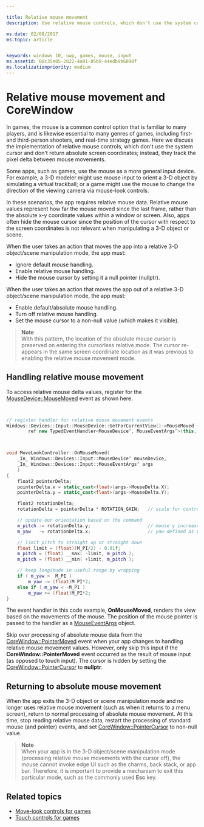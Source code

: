 ```yaml
---

title: Relative mouse movement
description: Use relative mouse controls, which don't use the system cursor and don't return absolute screen coordinates, to track the pixel delta between mouse movements in games.

ms.date: 02/08/2017
ms.topic: article


keywords: windows 10, uwp, games, mouse, input
ms.assetid: 08c35e05-2822-4a01-85b8-44edb9b6898f
ms.localizationpriority: medium
---
```


# Relative mouse movement and CoreWindow

In games, the mouse is a common control option that is familiar to many players, and is likewise essential to many genres of games, including first- and third-person shooters, and real-time strategy games. Here we discuss the implementation of relative mouse controls, which don't use the system cursor and don't return absolute screen coordinates; instead, they track the pixel delta between mouse movements.

Some apps, such as games, use the mouse as a more general input device. For example, a 3-D modeler might use mouse input to orient a 3-D object by simulating a virtual trackball; or a game might use the mouse to change the direction of the viewing camera via mouse-look controls. 

In these scenarios, the app requires relative mouse data. Relative mouse values represent how far the mouse moved since the last frame, rather than the absolute x-y coordinate values within a window or screen. Also, apps often hide the mouse cursor since the position of the cursor with respect to the screen coordinates is not relevant when manipulating a 3-D object or scene. 

When the user takes an action that moves the app into a relative 3-D object/scene manipulation mode, the app must: 
- Ignore default mouse handling.
- Enable relative mouse handling.
- Hide the mouse cursor by setting it a null pointer (nullptr). 

When the user takes an action that moves the app out of a relative 3-D object/scene manipulation mode, the app must: 
- Enable default/absolute mouse handling.
- Turn off relative mouse handling. 
- Set the mouse cursor to a non-null value (which makes it visible).

> **Note**  
With this pattern, the location of the absolute mouse cursor is preserved on entering the cursorless relative mode. The cursor re-appears in the same screen coordinate location as it was previous to enabling the relative mouse movement mode.

 

## Handling relative mouse movement


To access relative mouse delta values, register for the [MouseDevice::MouseMoved](https://msdn.microsoft.com/library/windows/apps/xaml/windows.devices.input.mousedevice.mousemoved.aspx) event as shown here.


```cpp


// register handler for relative mouse movement events
Windows::Devices::Input::MouseDevice::GetForCurrentView()->MouseMoved +=
        ref new TypedEventHandler<MouseDevice^, MouseEventArgs^>(this, &MoveLookController::OnMouseMoved);


```

```cpp


void MoveLookController::OnMouseMoved(
    _In_ Windows::Devices::Input::MouseDevice^ mouseDevice,
    _In_ Windows::Devices::Input::MouseEventArgs^ args
    )
{
    float2 pointerDelta;
    pointerDelta.x = static_cast<float>(args->MouseDelta.X);
    pointerDelta.y = static_cast<float>(args->MouseDelta.Y);

    float2 rotationDelta;
    rotationDelta = pointerDelta * ROTATION_GAIN;	// scale for control sensitivity

    // update our orientation based on the command
    m_pitch -= rotationDelta.y;						// mouse y increases down, but pitch increases up
    m_yaw   -= rotationDelta.x;						// yaw defined as CCW around y-axis

    // limit pitch to straight up or straight down
    float limit = (float)(M_PI/2) - 0.01f;
    m_pitch = (float) __max( -limit, m_pitch );
    m_pitch = (float) __min( +limit, m_pitch );

    // keep longitude in useful range by wrapping
    if ( m_yaw >  M_PI )
        m_yaw -= (float)M_PI*2;
    else if ( m_yaw < -M_PI )
        m_yaw += (float)M_PI*2;
}

```

The event handler in this code example, **OnMouseMoved**, renders the view based on the movements of the mouse. The position of the mouse pointer is passed to the handler as a [MouseEventArgs](https://msdn.microsoft.com/library/windows/apps/xaml/windows.devices.input.mouseeventargs.aspx) object. 

Skip over processing of absolute mouse data from the [CoreWindow::PointerMoved](https://msdn.microsoft.com/library/windows/apps/xaml/windows.ui.core.corewindow.pointermoved.aspx) event when your app changes to handling relative mouse movement values. However, only skip this input if the **CoreWindow::PointerMoved** event occurred as the result of mouse input (as opposed to touch input). The cursor is hidden by setting the [CoreWindow::PointerCursor](https://msdn.microsoft.com/library/windows/apps/xaml/windows.ui.core.corewindow.pointercursor.aspx) to **nullptr**. 

## Returning to absolute mouse movement

When the app exits the 3-D object or scene manipulation mode and no longer uses relative mouse movement (such as when it returns to a menu screen), return to normal processing of absolute mouse movement. At this time, stop reading relative mouse data, restart the processing of standard mouse (and pointer) events, and set [CoreWindow::PointerCursor](https://msdn.microsoft.com/library/windows/apps/xaml/windows.ui.core.corewindow.pointercursor.aspx) to non-null value. 

> **Note**  
When your app is in the 3-D object/scene manipulation mode (processing relative mouse movements with the cursor off), the mouse cannot invoke edge UI such as the charms, back stack, or app bar. Therefore, it is important to provide a mechanism to exit this particular mode, such as the commonly used **Esc** key.

## Related topics

* [Move-look controls for games](tutorial--adding-move-look-controls-to-your-directx-game.md) 
* [Touch controls for games](tutorial--adding-touch-controls-to-your-directx-game.md)